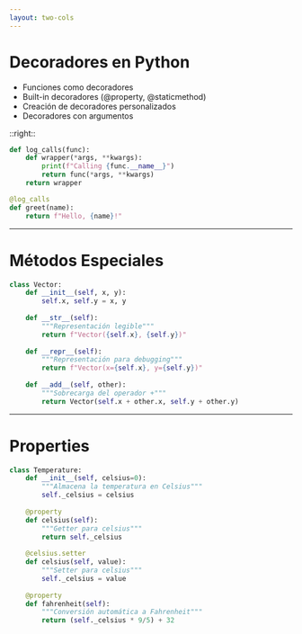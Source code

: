 ```yaml
---
layout: two-cols
---
```


# Decoradores en Python

- Funciones como decoradores
- Built-in decoradores (@property, @staticmethod)
- Creación de decoradores personalizados
- Decoradores con argumentos

::right::

```python {all|1-3|5-8|10-13|all}
def log_calls(func):
    def wrapper(*args, **kwargs):
        print(f"Calling {func.__name__}")
        return func(*args, **kwargs)
    return wrapper

@log_calls
def greet(name):
    return f"Hello, {name}!"
```

---

# Métodos Especiales

```python {all|1-3|5-7|9-11|13-15|all}
class Vector:
    def __init__(self, x, y):
        self.x, self.y = x, y
    
    def __str__(self):
        """Representación legible"""
        return f"Vector({self.x}, {self.y})"
    
    def __repr__(self):
        """Representación para debugging"""
        return f"Vector(x={self.x}, y={self.y})"
    
    def __add__(self, other):
        """Sobrecarga del operador +"""
        return Vector(self.x + other.x, self.y + other.y)
```

---

# Properties

```python {all|1-4|6-9|11-14|16-19|all}
class Temperature:
    def __init__(self, celsius=0):
        """Almacena la temperatura en Celsius"""
        self._celsius = celsius
    
    @property
    def celsius(self):
        """Getter para celsius"""
        return self._celsius
    
    @celsius.setter
    def celsius(self, value):
        """Setter para celsius"""
        self._celsius = value
    
    @property
    def fahrenheit(self):
        """Conversión automática a Fahrenheit"""
        return (self._celsius * 9/5) + 32
```

<!-- ---

# Decoradores con Argumentos

```python {all|1-4|6-9|11-16|all}
def repeat(times):
    def decorator(func):
        def wrapper(*args, **kwargs):
            for _ in range(times):
                result = func(*args, **kwargs)
            return result
        return wrapper
    return decorator

@repeat(times=3)
def print_message(msg):
    print(msg)

# Equivalente a:
# print_message = repeat(times=3)(print_message) -->